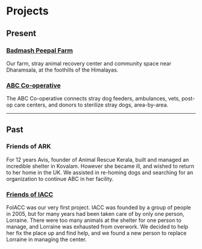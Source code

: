 [//]: # (comments)

Projects
=========

Present
-----------
### [Badmash Peepal Farm](?farm "Badmash Peepal Farm" )
Our farm, stray animal recovery center and community space near Dharamsala, at the foothills of the Himalayas.

### [ABC Co-operative](?abc-cooperative "ABC Co-operative" )
The ABC Co-operative connects stray dog feeders, ambulances, vets, post-op care centers, and donors to sterilize stray dogs, area-by-area.

-------------------------

Past
----------
### Friends of ARK
For 12 years Avis, founder of Animal Rescue Kerala, built and managed an incredible shelter in Kovalam. However she became ill, and wished to return to her home in the UK. We assisted in re-homing dogs and searching for an organization to continue ABC in her facility.



### [Friends of IACC](http://foiacc.worldlywags.org/ "FOIACC" )
FoIACC was our very first project. IACC was founded by a group of people in 2005, but for many years had been taken care of by only one person, Lorraine. There were too many animals at the shelter for one person to manage, and Lorraine was exhausted from overwork. We decided to help her fix the place up and find help, and we found a new person to replace Lorraine in managing the center.

